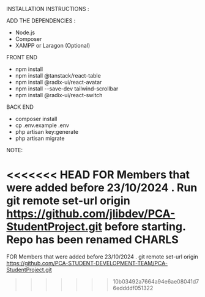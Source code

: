 INSTALLATION INSTRUCTIONS : 



ADD THE DEPENDENCIES : 
- Node.js
- Composer
- XAMPP or Laragon (Optional)


FRONT END
- npm install
- npm install @tanstack/react-table
- npm install @radix-ui/react-avatar
- npm install --save-dev tailwind-scrollbar
- npm install @radix-ui/react-switch


BACK END
- composer install
- cp .env.example .env
- php artisan key:generate
- php artisan migrate

NOTE: 

<<<<<<< HEAD
FOR Members that were added before 23/10/2024 . Run git remote set-url origin https://github.com/jlibdev/PCA-StudentProject.git before starting.
Repo has been renamed
CHARLS
=======
FOR Members that were added before 23/10/2024 .  git remote set-url origin https://github.com/PCA-STUDENT-DEVELOPMENT-TEAM/PCA-StudentProject.git
>>>>>>> 10b03492a7664a94e6ae08041d76eddddf051322
